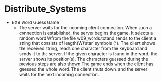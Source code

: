 # Distribute_Systems
+ EX9 Word Guess Game
    + The server waits for the incoming client connection. When such a connection is established, the server begins the game. It selects a random word Wfrom the file w09_words.txtand sends to the client a string that consists of length(W)’star’ symbols (*). The client shows the received string, reads one character from the keyboard and sends it to the server. If the given character is found in the word, the server shows its position(s). The characters guessed during the previous steps are also shown.The game ends when the client has guessed the whole word. The client shuts down, and the server waits for the next incoming connection.
